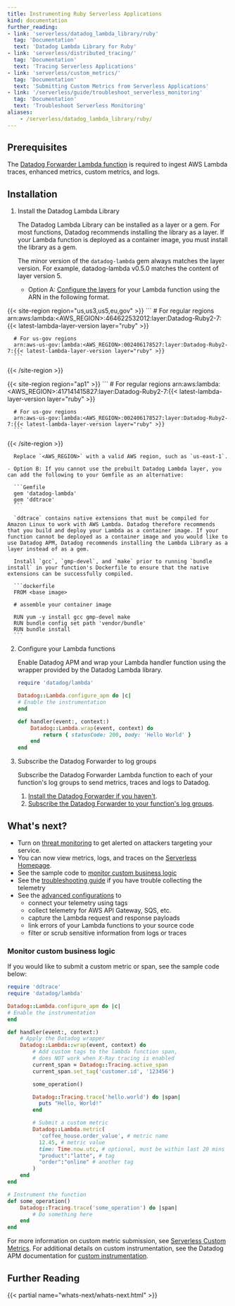 ```yaml
---
title: Instrumenting Ruby Serverless Applications
kind: documentation
further_reading:
- link: 'serverless/datadog_lambda_library/ruby'
  tag: 'Documentation'
  text: 'Datadog Lambda Library for Ruby'
- link: 'serverless/distributed_tracing/'
  tag: 'Documentation'
  text: 'Tracing Serverless Applications'
- link: 'serverless/custom_metrics/'
  tag: 'Documentation'
  text: 'Submitting Custom Metrics from Serverless Applications'
- link: '/serverless/guide/troubleshoot_serverless_monitoring'
  tag: 'Documentation'
  text: 'Troubleshoot Serverless Monitoring'
aliases:
    - /serverless/datadog_lambda_library/ruby/
---
```


## Prerequisites

The [Datadog Forwarder Lambda function][1] is required to ingest AWS Lambda traces, enhanced metrics, custom metrics, and logs.

## Installation

1. Install the Datadog Lambda Library

    The Datadog Lambda Library can be installed as a layer or a gem. For most functions, Datadog recommends installing the library as a layer. If your Lambda function is deployed as a container image, you must install the library as a gem.

    The minor version of the `datadog-lambda` gem always matches the layer version. For example, datadog-lambda v0.5.0 matches the content of layer version 5.

    - Option A: [Configure the layers][2] for your Lambda function using the ARN in the following format.

{{< site-region region="us,us3,us5,eu,gov" >}}
      ```
      # For regular regions
      arn:aws:lambda:<AWS_REGION>:464622532012:layer:Datadog-Ruby2-7:{{< latest-lambda-layer-version layer="ruby" >}}

      # For us-gov regions
      arn:aws-us-gov:lambda:<AWS_REGION>:002406178527:layer:Datadog-Ruby2-7:{{< latest-lambda-layer-version layer="ruby" >}}
      ```
{{< /site-region >}}

{{< site-region region="ap1" >}}
      ```
      # For regular regions
      arn:aws:lambda:<AWS_REGION>:417141415827:layer:Datadog-Ruby2-7:{{< latest-lambda-layer-version layer="ruby" >}}

      # For us-gov regions
      arn:aws-us-gov:lambda:<AWS_REGION>:002406178527:layer:Datadog-Ruby2-7:{{< latest-lambda-layer-version layer="ruby" >}}
      ```
{{< /site-region >}}

      Replace `<AWS_REGION>` with a valid AWS region, such as `us-east-1`.

    - Option B: If you cannot use the prebuilt Datadog Lambda layer, you can add the following to your Gemfile as an alternative:

      ```Gemfile
      gem 'datadog-lambda'
      gem 'ddtrace'
      ```

      `ddtrace` contains native extensions that must be compiled for Amazon Linux to work with AWS Lambda. Datadog therefore recommends that you build and deploy your Lambda as a container image. If your function cannot be deployed as a container image and you would like to use Datadog APM, Datadog recommends installing the Lambda Library as a layer instead of as a gem.

      Install `gcc`, `gmp-devel`, and `make` prior to running `bundle install` in your function's Dockerfile to ensure that the native extensions can be successfully compiled.

      ```dockerfile
      FROM <base image>

      # assemble your container image

      RUN yum -y install gcc gmp-devel make
      RUN bundle config set path 'vendor/bundle'
      RUN bundle install
      ```

2. Configure your Lambda functions

    Enable Datadog APM and wrap your Lambda handler function using the wrapper provided by the Datadog Lambda library.

    ```ruby
    require 'datadog/lambda'

    Datadog::Lambda.configure_apm do |c|
    # Enable the instrumentation
    end

    def handler(event:, context:)
        Datadog::Lambda.wrap(event, context) do
            return { statusCode: 200, body: 'Hello World' }
        end
    end
    ```

3. Subscribe the Datadog Forwarder to log groups

    Subscribe the Datadog Forwarder Lambda function to each of your function's log groups to send metrics, traces and logs to Datadog.

    1. [Install the Datadog Forwarder if you haven't][1].
    2. [Subscribe the Datadog Forwarder to your function's log groups][3].


## What's next?

- Turn on [threat monitoring][9] to get alerted on attackers targeting your service.
- You can now view metrics, logs, and traces on the [Serverless Homepage][4].
- See the sample code to [monitor custom business logic](#monitor-custom-business-logic)
- See the [troubleshooting guide][5] if you have trouble collecting the telemetry
- See the [advanced configurations][6] to
    - connect your telemetry using tags
    - collect telemetry for AWS API Gateway, SQS, etc.
    - capture the Lambda request and response payloads
    - link errors of your Lambda functions to your source code
    - filter or scrub sensitive information from logs or traces

### Monitor custom business logic

If you would like to submit a custom metric or span, see the sample code below:

```ruby
require 'ddtrace'
require 'datadog/lambda'

Datadog::Lambda.configure_apm do |c|
# Enable the instrumentation
end

def handler(event:, context:)
    # Apply the Datadog wrapper
    Datadog::Lambda::wrap(event, context) do
        # Add custom tags to the lambda function span,
        # does NOT work when X-Ray tracing is enabled
        current_span = Datadog::Tracing.active_span
        current_span.set_tag('customer.id', '123456')

        some_operation()

        Datadog::Tracing.trace('hello.world') do |span|
          puts "Hello, World!"
        end

        # Submit a custom metric
        Datadog::Lambda.metric(
          'coffee_house.order_value', # metric name
          12.45, # metric value
          time: Time.now.utc, # optional, must be within last 20 mins
          "product":"latte", # tag
          "order":"online" # another tag
        )
    end
end

# Instrument the function
def some_operation()
    Datadog::Tracing.trace('some_operation') do |span|
        # Do something here
    end
end
```

For more information on custom metric submission, see [Serverless Custom Metrics][7]. For additional details on custom instrumentation, see the Datadog APM documentation for [custom instrumentation][8].

## Further Reading

{{< partial name="whats-next/whats-next.html" >}}

[1]: /serverless/forwarder/
[2]: https://docs.aws.amazon.com/lambda/latest/dg/configuration-layers.html
[3]: /logs/guide/send-aws-services-logs-with-the-datadog-lambda-function/#collecting-logs-from-cloudwatch-log-group
[4]: https://app.datadoghq.com/functions
[5]: /serverless/guide/troubleshoot_serverless_monitoring/
[6]: /serverless/configuration
[7]: /serverless/custom_metrics?tab=ruby
[8]: /tracing/custom_instrumentation/ruby/
[9]: /security/application_security/enabling/serverless/?tab=serverlessframework

